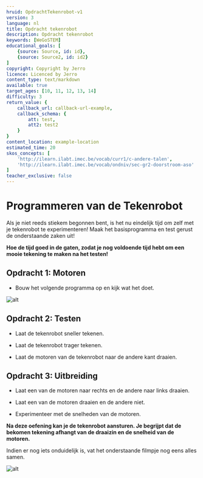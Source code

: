 ```yaml
---
hruid: OpdrachtTekenrobot-v1
version: 3
language: nl
title: Opdracht tekenrobot
description: Opdracht tekenrobot
keywords: [WeGoSTEM]
educational_goals: [
    {source: Source, id: id}, 
    {source: Source2, id: id2}
]
copyright: Copyright by Jerro
licence: Licenced by Jerro
content_type: text/markdown
available: true
target_ages: [10, 11, 12, 13, 14]
difficulty: 3
return_value: {
    callback_url: callback-url-example,
    callback_schema: {
        att: test,
        att2: test2
    }
}
content_location: example-location
estimated_time: 20
skos_concepts: [
    'http://ilearn.ilabt.imec.be/vocab/curr1/c-andere-talen', 
    'http://ilearn.ilabt.imec.be/vocab/ondniv/sec-gr2-doorstroom-aso'
]
teacher_exclusive: false
---
```

# Programmeren van de Tekenrobot

Als je niet reeds stiekem begonnen bent, is het nu eindelijk tijd om zelf met je tekenrobot te experimenteren! Maak het basisprogramma en test gerust de onderstaande zaken uit!

**Hoe de tijd goed in de gaten, zodat je nog voldoende tijd hebt om een mooie tekening te maken na het testen!**

## Opdracht 1: Motoren

* Bouw het volgende programma op en kijk wat het doet.

![alt](https://scholen.dwengo.org/static/dcmotorcode.png "Afb. tekenrobot")


## Opdracht 2: Testen

* Laat de tekenrobot sneller tekenen.

* Laat de tekenrobot trager tekenen.

* Laat de motoren van de tekenrobot naar de andere kant draaien.


## Opdracht 3: Uitbreiding

* Laat een van de motoren naar rechts en de andere naar links draaien.

* Laat een van de motoren draaien en de andere niet.

* Experimenteer met de snelheden van de motoren.

**Na deze oefening kan je de tekenrobot aansturen. Je begrijpt dat de bekomen tekening afhangt van de draaizin en de snelheid van de motoren.**

Indien er nog iets onduidelijk is, vat het onderstaande filmpje nog eens alles samen.

![alt](@youtube/https://www.youtube.com/embed/4e1iohfi9rw "Video WeGoSTEM")